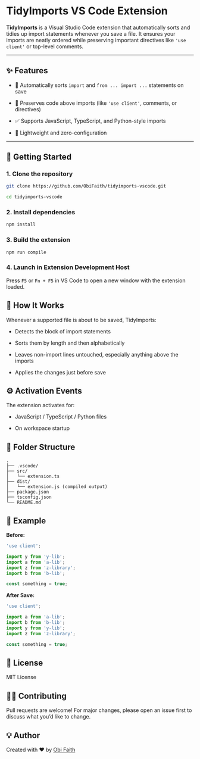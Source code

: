 # TidyImports VS Code Extension

**TidyImports** is a Visual Studio Code extension that automatically sorts and tidies up import statements whenever you save a file. It ensures your imports are neatly ordered while preserving important directives like `'use client'` or top-level comments.

---

## ✨ Features

- 🔄 Automatically sorts `import` and `from ... import ...` statements on save

- 🚫 Preserves code above imports (like `'use client'`, comments, or directives)
- ✅ Supports JavaScript, TypeScript, and Python-style imports
- 💨 Lightweight and zero-configuration

---

## 🚀 Getting Started

### 1. Clone the repository

```bash
git clone https://github.com/ObiFaith/tidyimports-vscode.git

cd tidyimports-vscode
```

### 2. Install dependencies

```bash
npm install
```

### 3. Build the extension

```bash
npm run compile
```

### 4. Launch in Extension Development Host

Press `F5` or `Fn + F5` in VS Code to open a new window with the extension loaded.

## 🔧 How It Works

Whenever a supported file is about to be saved, TidyImports:

- Detects the block of import statements

- Sorts them by length and then alphabetically
- Leaves non-import lines untouched, especially anything above the imports
- Applies the changes just before save

## ⚙️ Activation Events

The extension activates for:

- JavaScript / TypeScript / Python files

- On workspace startup

## 📂 Folder Structure

```pgsql
.
├── .vscode/
├── src/
│   └── extension.ts
├── dist/
│   └── extension.js (compiled output)
├── package.json
├── tsconfig.json
└── README.md
```

## 🧪 Example

**Before:**

```ts
'use client';

import y from 'y-lib';
import a from 'a-lib';
import z from 'z-library';
import b from 'b-lib';

const something = true;
```

**After Save:**

```ts
'use client';

import a from 'a-lib';
import b from 'b-lib';
import y from 'y-lib';
import z from 'z-library';

const something = true;
```

## 📜 License

MIT License

## 🙋‍♂️ Contributing

Pull requests are welcome! For major changes, please open an issue first to discuss what you’d like to change.

## 💡 Author

Created with ❤️ by [Obi Faith](https://github.com/ObiFaith)
